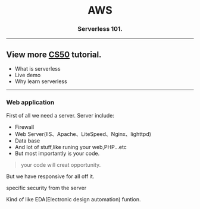 <h1 align="center">AWS</h1>
<h3 align="center"> Serverless 101.</h3>

---

View more [CS50](https://www.edx.org/course/introduction-computer-science-harvardx-cs50x?g_acctid=724-505-4034&g_campaign=gs-b2c-nonbrand-tier1geo-partner-harvard-core&g_campaignid=15417765031&g_adgroupid=131210224478&g_adid=588991333656&g_keyword=cs50&g_keywordid=kwd-296840910&g_network=g&utm_source=google&utm_campaign=gs-b2c-nonbrand-tier1geo-partner-harvard-core&utm_medium=cpc&utm_term=cs50&hsa_acc=7245054034&hsa_cam=15417765031&hsa_grp=131210224478&hsa_ad=588991333656&hsa_src=g&hsa_tgt=kwd-296840910&hsa_kw=cs50&hsa_mt=e&hsa_net=adwords&hsa_ver=3&gclid=CjwKCAjwh4ObBhAzEiwAHzZYU_20UQ28tstq2RaO8_qaM8ZO68CIjbDi8OoJIJwtoH5KaUcbLxqQSxoCQQ0QAvD_BwE) tutorial.
---
- What is serverless
- Live demo
- Why learn serverless
---
### Web application
First of all we need a server.
Server include:
- Firewall
- Web Server(IIS、Apache、LiteSpeed、Nginx、lighttpd)
- Data base
- And lot of stuff,like runing your web,PHP...etc
- But most importantly is your code.
> your code will creat opportunity.

But we have responsive for all off it.



specific security from the server

Kind of like EDA(Electronic design automation) funtion.